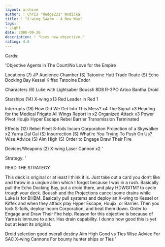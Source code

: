 ```yaml
---
layout: archive
author: ! Chris "Wedge231" Wodicka
title: ! "X-wing Swarm - A New Way"
tags:
- Light
date: 2000-09-26
description: ! "Uses new objective."
rating: 4.0
---
```

Cards: 

'Objective Agents in The Court/No Love for the Empire

Locations (7)
JP Audience Chamber (S)
Tatooine Hutt Trade Route (S)
Echo Docking Bay
Kessel
Kiffex
Tatooine
Endor

Characters (6)
Luke with Lightsaber
Boussh
8D8
R-3PO
Artoo
Bantha Droid

Starships (14)
X-wing x13
Red Leader in Red 1

Interrupts (18)
How Did We Get Into This Mess? x4
The Signal x3
Heading for the Medical Frigate
All Wings Report In x2
Organized Attack x3
Power Pivot
Houjix
Hyper Escape
Rebel Barrier
Transmission Terminated

Effects (12)
Rebel Fleet
S-foils
Incom Corporation
Projection of a Skywalker x2
Yarna Dal Gal (S)
Insurrection (S)
What’re You Trying To Push On Us?
Wise Advice (S)
Aim High (S)
Order to Engage
Draw Their Fire

Devices/Weapons (2)
X-wing Laser Cannon x2 '

Strategy: '

READ THE STRATEGY

This deck is original or at least I think it is. Just take out a card you don’t like and throw in a unqiue alien which I forgot because I was in a rush. Basically pull the Echo Docking Bay, put a droid there, and play HDWGITM? to cycle trough your deck. Boussh and the Projections cancel some drains while Luke is for BHBM. Basically pull systems and deploy an X-wing to Kessel or Kiffex and when they attack play Hyper Escape, Houjix, or Barrier. Then you lock S-foils, deploy Incom Corporation, and beat them down. Order to Engage and Draw Their Fire help. Reason for this objective is because of Yarna is immune to alter. Has drain capability. I dunno how good this is yet but at least its original.

Droid selection good overall destiny
Aim High Good vs Ties
Wise Advice For SAC
X-wing Cannons For bounty hunter ships or Ties
'
